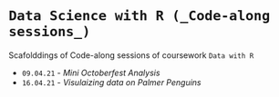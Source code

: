 # `Data Science with R (_Code-along sessions_)`
Scafolddings of Code-along sessions of coursework `Data with R`

- `09.04.21` - _*Mini Octoberfest Analysis*_
- `16.04.21` - _*Visulaizing data on Palmer Penguins*_
